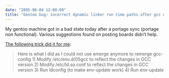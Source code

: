 ```yaml
---
date: "2005-06-04 12:00:00"
title: "Gentoo bug: incorrect dynamic linker run time paths after gcc upgrade (libstdc.so.5 not found)"
---
```




My gentoo machine got in a bad state today after a portage sync (portage non functional). Various suggestions found on posting boards didn&rsquo;t help.

[The following trick did it for me](https://bugs.gentoo.org/show_bug.cgi?id=40694):

>Here is what I did as I could not use emerge anymore to remerge gcc-config 1) Modify /etc/env.d/05gcc to reflect the changes in GCC version 2) Modify /etc/ld.so.conf to reflect the changes in GCC version 3) Run ldconfig (to make env-update work) 4) Run env-update



